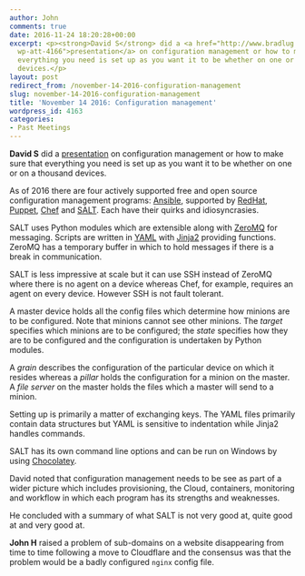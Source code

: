 ```yaml
---
author: John
comments: true
date: 2016-11-24 18:20:28+00:00
excerpt: <p><strong>David S</strong> did a <a href="http://www.bradlug.co.uk/november-14-2016-configuration-management/configuration_management/"rel="attachment
  wp-att-4166">presentation</a> on configuration management or how to make sure that
  everything you need is set up as you want it to be whether on one or on a thousand
  devices.</p>
layout: post
redirect_from: /november-14-2016-configuration-management
slug: november-14-2016-configuration-management
title: 'November 14 2016: Configuration management'
wordpress_id: 4163
categories:
- Past Meetings
---
```


**David S** did a [presentation](http://www.bradlug.co.uk/blog/2016/11/24/files/salt-talk.odp) on configuration management or how to make sure that everything you need is set up as you want it to be whether on one or on a thousand devices.




As of 2016 there are four actively supported free and open source configuration management programs: [Ansible](https://www.ansible.com/), supported by [RedHat](https://www.redhat.com/en), [Puppet](https://puppet.com/), [Chef](https://www.chef.io/chef/) and [SALT](https://saltstack.com/). Each have their quirks and idiosyncrasies.




SALT uses Python modules which are extensible along with [ZeroMQ](http://zeromq.org/) for messaging. Scripts are written in [YAML](http://yaml.org/) with [Jinja2](http://jinja.pocoo.org/docs/dev/) providing functions. ZeroMQ has a temporary buffer in which to hold messages if there is a break in communication.




SALT is less impressive at scale but it can use SSH instead of ZeroMQ where there is no agent on a device whereas Chef, for example, requires an agent on every device. However SSH is not fault tolerant.




A master device holds all the config files which determine how minions are to be configured. Note that minions cannot see other minions. The _target_ specifies which minions are to be configured; the _state_ specifies how they are to be configured and the configuration is undertaken by Python modules.




A _grain_ describes the configuration of the particular device on which it resides whereas a _pillar_ holds the configuration for a minion on the master. A _file server_ on the master holds the files which a master will send to a minion.




Setting up is primarily a matter of exchanging keys. The YAML files primarily contain data structures but YAML is sensitive to indentation while Jinja2 handles commands.




SALT has its own command line options and can be run on Windows by using [Chocolatey](https://chocolatey.org/).




David noted that configuration management needs to be see as part of a wider picture which includes provisioning, the Cloud, containers, monitoring and workflow in which each program has its strengths and weaknesses.




He concluded with a summary of what SALT is not very good at, quite good at and very good at.




**John H** raised a problem of sub-domains on a website disappearing from time to time following a move to Cloudflare and the consensus was that the problem would be a badly configured `nginx` config file.
